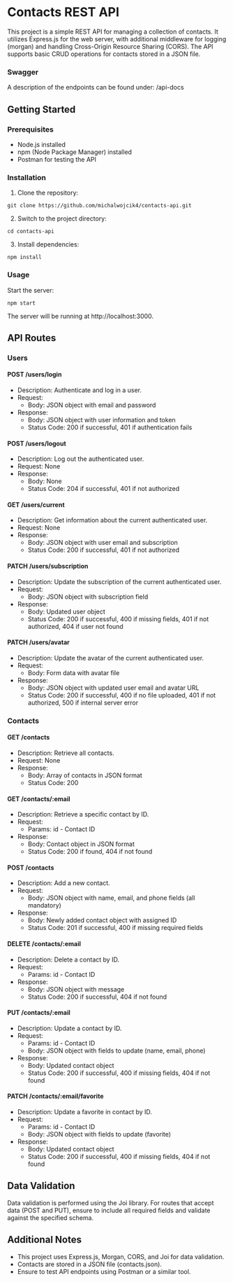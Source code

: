 # Contacts REST API

This project is a simple REST API for managing a collection of contacts. It utilizes Express.js for the web server, with additional middleware for logging (morgan) and handling Cross-Origin Resource Sharing (CORS). The API supports basic CRUD operations for contacts stored in a JSON file.

### Swagger

A description of the endpoints can be found under: /api-docs

## Getting Started

### Prerequisites

- Node.js installed
- npm (Node Package Manager) installed
- Postman for testing the API

### Installation

1. Clone the repository:

`git clone https://github.com/michalwojcik4/contacts-api.git`

2. Switch to the project directory:

`cd contacts-api`

3. Install dependencies:

`npm install`

### Usage

Start the server:

`npm start`

The server will be running at http://localhost:3000.

## API Routes

### Users

#### POST /users/login

- Description: Authenticate and log in a user.
- Request:
  - Body: JSON object with email and password
- Response:
  - Body: JSON object with user information and token
  - Status Code: 200 if successful, 401 if authentication fails

#### POST /users/logout

- Description: Log out the authenticated user.
- Request: None
- Response:
  - Body: None
  - Status Code: 204 if successful, 401 if not authorized

#### GET /users/current

- Description: Get information about the current authenticated user.
- Request: None
- Response:
  - Body: JSON object with user email and subscription
  - Status Code: 200 if successful, 401 if not authorized

#### PATCH /users/subscription

- Description: Update the subscription of the current authenticated user.
- Request:
  - Body: JSON object with subscription field
- Response:
  - Body: Updated user object
  - Status Code: 200 if successful, 400 if missing fields, 401 if not authorized, 404 if user not found

#### PATCH /users/avatar

- Description: Update the avatar of the current authenticated user.
- Request:
  - Body: Form data with avatar file
- Response:
  - Body: JSON object with updated user email and avatar URL
  - Status Code: 200 if successful, 400 if no file uploaded, 401 if not authorized, 500 if internal server error

### Contacts

#### GET /contacts

- Description: Retrieve all contacts.
- Request: None
- Response:
  - Body: Array of contacts in JSON format
  - Status Code: 200

#### GET /contacts/:email

- Description: Retrieve a specific contact by ID.
- Request:
  - Params: id - Contact ID
- Response:
  - Body: Contact object in JSON format
  - Status Code: 200 if found, 404 if not found

#### POST /contacts

- Description: Add a new contact.
- Request:
  - Body: JSON object with name, email, and phone fields (all mandatory)
- Response:
  - Body: Newly added contact object with assigned ID
  - Status Code: 201 if successful, 400 if missing required fields

#### DELETE /contacts/:email

- Description: Delete a contact by ID.
- Request:
  - Params: id - Contact ID
- Response:
  - Body: JSON object with message
  - Status Code: 200 if successful, 404 if not found

#### PUT /contacts/:email

- Description: Update a contact by ID.
- Request:
  - Params: id - Contact ID
  - Body: JSON object with fields to update (name, email, phone)
- Response:
  - Body: Updated contact object
  - Status Code: 200 if successful, 400 if missing fields, 404 if not found

#### PATCH /contacts/:email/favorite

- Description: Update a favorite in contact by ID.
- Request:
  - Params: id - Contact ID
  - Body: JSON object with fields to update (favorite)
- Response:
  - Body: Updated contact object
  - Status Code: 200 if successful, 400 if missing fields, 404 if not found

## Data Validation

Data validation is performed using the Joi library. For routes that accept data (POST and PUT), ensure to include all required fields and validate against the specified schema.

## Additional Notes

- This project uses Express.js, Morgan, CORS, and Joi for data validation.
- Contacts are stored in a JSON file (contacts.json).
- Ensure to test API endpoints using Postman or a similar tool.
